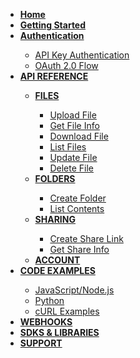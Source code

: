 <ul>
  <li><strong><a href="./#cloud-storage-api-documentation">Home</a></strong></li>
  <li><strong><a href="./#getting-started">Getting Started</a></strong></li>
  <li><strong><a href="./#authentication">Authentication</a></strong></li>
  <ul>
    <li><a href="./#api-key-authentication">API Key Authentication</a></li>
    <li><a href="./#oauth-20-flow">OAuth 2.0 Flow</a></li>
  </ul>

  <li><strong><a href="./#api-endpoints">API REFERENCE</a></strong></li>
  <ul>
    <li><strong><a href="./#files">FILES</a></strong></li>
    <ul>
      <li><a href="./#upload-file">Upload File</a></li>
      <li><a href="./#get-file-information">Get File Info</a></li>
      <li><a href="./#download-file">Download File</a></li>
      <li><a href="./#list-files">List Files</a></li>
      <li><a href="./#update-file">Update File</a></li>
      <li><a href="./#delete-file">Delete File</a></li>
    </ul>

  <li><strong><a href="./#folders">FOLDERS</a></strong></li>
    <ul>
      <li><a href="./#create-folder">Create Folder</a></li>
      <li><a href="./#list-folder-contents">List Contents</a></li>
  </ul>

  <li><strong><a href="./#sharing">SHARING</a></strong></li>
    <ul>
      <li><a href="./#create-share-link">Create Share Link</a></li>
      <li><a href="./#get-share-information">Get Share Info</a></li>
  </ul>

  <li><strong><a href="./#account">ACCOUNT</a></strong></li>
  </ul>

  <li><strong><a href="./#code-examples">CODE EXAMPLES</a></strong></li>
  <ul>
    <li><a href="./#javascriptnodejs">JavaScript/Node.js</a></li>
    <li><a href="./#python">Python</a></li>
    <li><a href="./#curl-examples">cURL Examples</a></li>
  </ul>

  <li><strong><a href="./#webhooks">WEBHOOKS</a></strong></li>
  <li><strong><a href="./#sdks-and-libraries">SDKS & LIBRARIES</a></strong></li>
  <li><strong><a href="./#support">SUPPORT</a></strong></li>
</ul>
